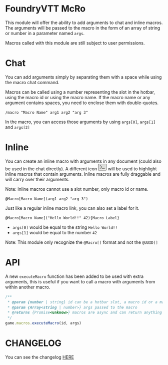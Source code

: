# FoundryVTT McRo

This module will offer the ability to add arguments to chat and inline macros. The arguments will be passed to the macro in the form of an array of string or number in a parameter named `args`.

Macros called with this module are still subject to user permissions.

# Chat

You can add arguments simply by separating them with a space while using the macro chat command.

Macros can be called using a number representing the slot in the hotbar, using the macro id or using the macro name. If the macro name or any argument contains spaces, you need to enclose them with double-quotes.

    /macro "Macro Name" arg1 arg2 "arg 3"

In the macro, you can access those arguments by using `args[0]`, `args[1]` and `args[2]`

# Inline

You can create an inline macro with arguments in any document (could also be used in the chat directly). A different icon ![](./readme/icon.webp) will be used to highlight inline macros that contain arguments. Inline macros are fully draggable and will carry over their arguments.

Note: Inline macros cannot use a slot number, only macro id or name.

    @Macro[Macro Name](arg1 arg2 "arg 3")

Just like a regular inline macro link, you can also set a label for it.

    @Macro[Macro Name]("Hello World!!" 42){Macro Label}

-   `args[0]` would be equal to the string `Hello World!!`
-   `args[1]` would be equal to the number `42`

Note: This module only recognize the `@Macro[]` format and not the `@UUID[]`

# API

A new `executeMacro` function has been added to be used with extra arguments, this is useful if you want to call a macro with arguments from within another macro.

```js
/**
 * @param {number | string} id can be a hotbar slot, a macro id or a macro name
 * @param {Array<string | number>} args passed to the macro
 * @returns {Promise<unknow>} macros are async and can return anything
 */
game.macros.executeMacro(id, args)
```

# CHANGELOG

You can see the changelog [HERE](./CHANGELOG.md)
